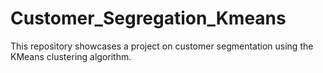 # Customer_Segregation_Kmeans
This repository showcases a project on customer segmentation using the KMeans clustering algorithm.
